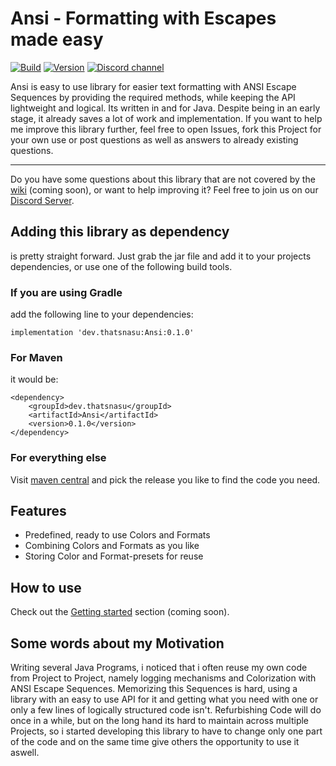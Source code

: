 # Ansi - Formatting with Escapes made easy

[![Build](https://github.com/thatsnasu/Ansi/actions/workflows/gradle.yml/badge.svg)](https://github.com/thatsnasu/Ansi/actions/workflows/gradle.yml)
[![Version](https://img.shields.io/github/v/release/thatsnasu/OpenNetLib?include_prereleases)](https://github.com/thatsnasu/Ansi/releases)
[![Discord channel](https://img.shields.io/discord/411109318511820800?logo=discord)](https://discord.gg/MdsuFg2bPC)

Ansi is easy to use library for easier text formatting with ANSI Escape Sequences by providing the required methods, while keeping the API lightweight and logical. Its written in and for Java. Despite being in an early stage, it already saves a lot of work and implementation. If you want to help me improve this library further, feel free to open Issues, fork this Project for your own use or post questions as well as answers to already existing questions.

---

Do you have some questions about this library that are not covered by the [wiki](https://github.com/thatsnasu/Ansi/wiki) (coming soon), or want to help improving it? Feel free to join us on our [Discord Server](https://discord.gg/MdsuFg2bPC).


## Adding this library as dependency
is pretty straight forward. Just grab the jar file and add it to your projects dependencies, or use one of the following build tools.

### If you are using Gradle
add the following line to your dependencies:
```
implementation 'dev.thatsnasu:Ansi:0.1.0'
```

### For Maven
it would be:
```
<dependency>
    <groupId>dev.thatsnasu</groupId>
    <artifactId>Ansi</artifactId>
    <version>0.1.0</version>
</dependency>
```

### For everything else
Visit [maven central](https://search.maven.org/artifact/dev.thatsnasu/Ansi) and pick the release you like to find the code you need.


## Features
 - Predefined, ready to use Colors and Formats
 - Combining Colors and Formats as you like
 - Storing Color and Format-presets for reuse


## How to use
Check out the [Getting started](https://github.com/thatsnasu/Ansi/wiki/Getting-started) section (coming soon).


## Some words about my Motivation
Writing several Java Programs, i noticed that i often reuse my own code from Project to Project, namely logging mechanisms and Colorization with ANSI Escape Sequences. Memorizing this Sequences is hard, using a library with an easy to use API for it and getting what you need with one or only a few lines of logically structured code isn't. Refurbishing Code will do once in a while, but on the long hand its hard to maintain across multiple Projects, so i started developing this library to have to change only one part of the code and on the same time give others the opportunity to use it aswell.